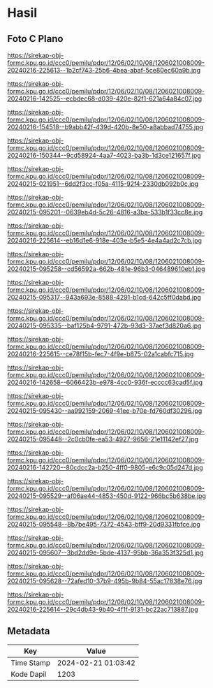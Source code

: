 # Hasil

## Foto C Plano

https://sirekap-obj-formc.kpu.go.id/ccc0/pemilu/pdpr/12/06/02/10/08/1206021008009-20240216-225613--1b2cf743-25b6-4bea-abaf-5ce80ec60a9b.jpg

https://sirekap-obj-formc.kpu.go.id/ccc0/pemilu/pdpr/12/06/02/10/08/1206021008009-20240216-142525--ecbdec68-d039-420e-82f1-621a64a84c07.jpg

https://sirekap-obj-formc.kpu.go.id/ccc0/pemilu/pdpr/12/06/02/10/08/1206021008009-20240216-154518--b9abb42f-439d-420b-8e50-a8abbad74755.jpg

https://sirekap-obj-formc.kpu.go.id/ccc0/pemilu/pdpr/12/06/02/10/08/1206021008009-20240216-150344--9cd58924-4aa7-4023-ba3b-1d3ce121657f.jpg

https://sirekap-obj-formc.kpu.go.id/ccc0/pemilu/pdpr/12/06/02/10/08/1206021008009-20240215-021951--6dd2f3cc-f05a-4115-92f4-2330db092b0c.jpg

https://sirekap-obj-formc.kpu.go.id/ccc0/pemilu/pdpr/12/06/02/10/08/1206021008009-20240215-095201--0639eb4d-5c26-4816-a3ba-533b1f33cc8e.jpg

https://sirekap-obj-formc.kpu.go.id/ccc0/pemilu/pdpr/12/06/02/10/08/1206021008009-20240216-225614--eb16d1e6-918e-403e-b5e5-4e4a4ad2c7cb.jpg

https://sirekap-obj-formc.kpu.go.id/ccc0/pemilu/pdpr/12/06/02/10/08/1206021008009-20240215-095258--cd56592a-662b-481e-96b3-046489610eb1.jpg

https://sirekap-obj-formc.kpu.go.id/ccc0/pemilu/pdpr/12/06/02/10/08/1206021008009-20240215-095317--943a693e-8588-4291-b1cd-642c5ff0dabd.jpg

https://sirekap-obj-formc.kpu.go.id/ccc0/pemilu/pdpr/12/06/02/10/08/1206021008009-20240215-095335--baf125b4-9791-472b-93d3-37aef3d820a6.jpg

https://sirekap-obj-formc.kpu.go.id/ccc0/pemilu/pdpr/12/06/02/10/08/1206021008009-20240216-225615--ce78f15b-fec7-4f9e-b875-02a1cabfc715.jpg

https://sirekap-obj-formc.kpu.go.id/ccc0/pemilu/pdpr/12/06/02/10/08/1206021008009-20240216-142658--6066423b-e978-4cc0-936f-ecccc63cad5f.jpg

https://sirekap-obj-formc.kpu.go.id/ccc0/pemilu/pdpr/12/06/02/10/08/1206021008009-20240215-095430--aa992159-2069-41ee-b70e-fd760df30296.jpg

https://sirekap-obj-formc.kpu.go.id/ccc0/pemilu/pdpr/12/06/02/10/08/1206021008009-20240215-095448--2c0cb0fe-ea53-4927-9656-21e11142ef27.jpg

https://sirekap-obj-formc.kpu.go.id/ccc0/pemilu/pdpr/12/06/02/10/08/1206021008009-20240216-142720--80cdcc2a-b250-4ff0-9805-e6c9c05d247d.jpg

https://sirekap-obj-formc.kpu.go.id/ccc0/pemilu/pdpr/12/06/02/10/08/1206021008009-20240215-095529--af06ae44-4853-450d-9122-966bc5b638be.jpg

https://sirekap-obj-formc.kpu.go.id/ccc0/pemilu/pdpr/12/06/02/10/08/1206021008009-20240215-095548--8b7be495-7372-4543-bff9-20d9331fbfce.jpg

https://sirekap-obj-formc.kpu.go.id/ccc0/pemilu/pdpr/12/06/02/10/08/1206021008009-20240215-095607--3bd2dd9e-5bde-4137-95bb-36a353f325d1.jpg

https://sirekap-obj-formc.kpu.go.id/ccc0/pemilu/pdpr/12/06/02/10/08/1206021008009-20240215-095628--72afed10-37b9-495b-9b84-55ac17838e76.jpg

https://sirekap-obj-formc.kpu.go.id/ccc0/pemilu/pdpr/12/06/02/10/08/1206021008009-20240216-225614--29c4db43-9b40-4f1f-9131-bc22ac713887.jpg


## Metadata

| Key        | Value               |
| ---------- | ------------------- |
| Time Stamp | 2024-02-21 01:03:42 |
| Kode Dapil | 1203                |



